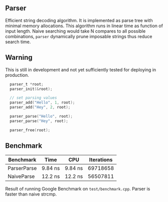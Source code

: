 ## Parser

Efficient string decoding algorithm. It is implemented as parse tree with minimal memory allocations.
This algorithm runs in linear time as function of input length. Naive searching would take N compares to all possible combinations,
`parser` dynamically prune imposable strings thus reduce search time.

## Warning
This is still in development and not yet sufficiently tested for deploying in production.

``` c
  parser_t *root;
  parser_init(&root);

  // set parsing values
  parser_add("Hello", 1, root);
  parser_add("Hey", 2, root);

  parser_parse("Hello", root);
  parser_parse("Hey", root);

  parser_free(root);
```

## Benchmark

Benchmark      | Time          | CPU        |Iterations
 ---           | ---           | ---        | ---
ParserParse    |   9.84 ns     |    9.84 ns |    69718658
NaiveParse     |   12.2 ns     |    12.2 ns |    56507811

Result of running Google Benchmark on `test/benchmark.cpp`. Parser is faster than naive strcmp.